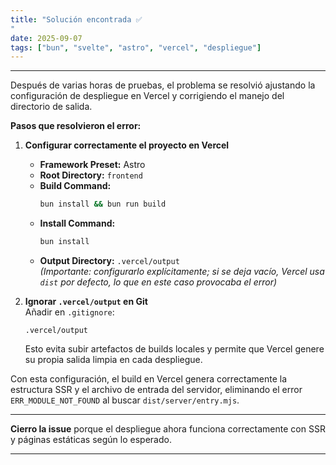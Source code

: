 ```yaml
---
title: "Solución encontrada ✅  
"
date: 2025-09-07
tags: ["bun", "svelte", "astro", "vercel", "despliegue"]
---
```

---
Después de varias horas de pruebas, el problema se resolvió ajustando la configuración de despliegue en Vercel y corrigiendo el manejo del directorio de salida.  

**Pasos que resolvieron el error:**

1. **Configurar correctamente el proyecto en Vercel**  
   - **Framework Preset:** Astro  
   - **Root Directory:** `frontend`  
   - **Build Command:**  
     ```bash
     bun install && bun run build
     ```  
   - **Install Command:**  
     ```bash
     bun install
     ```  
   - **Output Directory:** `.vercel/output`  
     *(Importante: configurarlo explícitamente; si se deja vacío, Vercel usa `dist` por defecto, lo que en este caso provocaba el error)*  

2. **Ignorar `.vercel/output` en Git**  
   Añadir en `.gitignore`:  
   ```
   .vercel/output
   ```  
   Esto evita subir artefactos de builds locales y permite que Vercel genere su propia salida limpia en cada despliegue.

Con esta configuración, el build en Vercel genera correctamente la estructura SSR y el archivo de entrada del servidor, eliminando el error `ERR_MODULE_NOT_FOUND` al buscar `dist/server/entry.mjs`.

---

**Cierro la issue** porque el despliegue ahora funciona correctamente con SSR y páginas estáticas según lo esperado.  

---